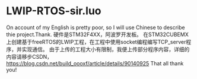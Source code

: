# LWIP-RTOS-sir.luo
On account of my English is pretty poor, so I will use Chinese to describe thie project.Thank.
硬件是STM32F4XX，阿波罗开发板。
在STM32CUBEMX上创建基于freeRTOS的LWIP工程，在工程中使用socket编程编写TCP_server程序，并实现通信。
由于上传的工程大小有限制，我便上传部分程序内容，详细的内容请移步CSDN，https://blog.csdn.net/build_oooxf/article/details/90140925
That all thank you!
